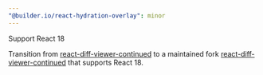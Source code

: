 ```yaml
---
"@builder.io/react-hydration-overlay": minor
---
```


Support React 18

Transition from [react-diff-viewer-continued](https://github.com/praneshr/react-diff-viewer) 
to a maintained fork [react-diff-viewer-continued](https://github.com/aeolun/react-diff-viewer-continued)
that supports React 18.
